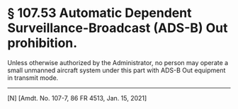 # § 107.53   Automatic Dependent Surveillance-Broadcast (ADS-B) Out prohibition.

Unless otherwise authorized by the Administrator, no person may operate a small unmanned aircraft system under this part with ADS-B Out equipment in transmit mode.



---

[N] [Amdt. No. 107-7, 86 FR 4513, Jan. 15, 2021]












